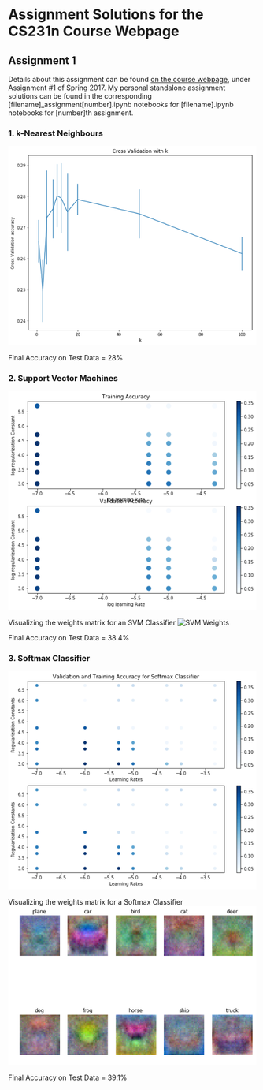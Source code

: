 Assignment Solutions for the CS231n Course Webpage
=======

## Assignment 1

Details about this assignment can be found [on the course webpage](http://cs231n.github.io/), under Assignment #1 of Spring 2017. My personal standalone assignment solutions can be found in the corresponding [filename]_assignment[number].ipynb notebooks for [filename].ipynb notebooks for [number]th assignment.

### 1. k-Nearest Neighbours
![kNN Cross-Validation](https://github.com/shreyaspadhy/CS231n/blob/master/assignment1/Figures/k-Nearest%20Neighbours.png)

Final Accuracy on Test Data = 28%


### 2. Support Vector Machines
![SVM Hyperparameter Tuning](https://github.com/shreyaspadhy/CS231n/blob/master/assignment1/Figures/svm_hyperparameter.png)

Visualizing the weights matrix for an SVM Classifier
![SVM Weights](https://github.com/shreyaspadhy/CS231n/Figures/blob/master/svm_weights.png)

Final Accuracy on Test Data = 38.4%


### 3. Softmax Classifier
![Softmax Hyperparameter Tuning](https://github.com/shreyaspadhy/CS231n/blob/master/assignment1/Figures/sm_hyperparameter.png)

Visualizing the weights matrix for a Softmax Classifier
![SVM Weights](https://github.com/shreyaspadhy/CS231n/blob/master/assignment1/Figures/sm_weights.png)

Final Accuracy on Test Data = 39.1%

